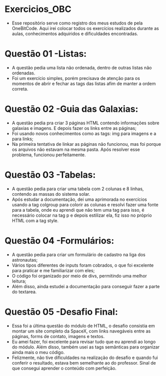 # Exercicios_OBC
* Esse repositório serve como registro dos meus estudos de <HTML> pela OneBitCode. Aqui irei colocar todos os exercícios realizados durante as aulas, conhecimentos adquiridos e dificuldades encontradas.

# Questão 01 -Listas:
* A questão pedia uma lista não ordenada, dentro de outras listas não ordenadas. 
* Foi um exercício simples, porém precisava de atenção para os momentos de abrir e fechar as tags das listas afim de manter a ordem correta.

# Questão 02 -Guia das Galaxias:
* A questão pedia pra criar 3 páginas HTML contendo informações sobre galaxias e imagens. E depois fazer os links entre as páginas; 
* Foi usando novos conhecimentos como as tags: img para imagens e a para links;
* Na primeira tentativa de linkar as páginas não funcionou, mas foi porque os arquivos não estavam na mesma pasta. Após resolver esse problema, funcionou perfeitamente.

# Questão 03 -Tabelas:
* A questão pedia para criar uma tabela com 2 colunas e 8 linhas, contendo as massas do sistema solar.
* Após estudar a documentação, dei uma aprimorada no exercícios usando a tag colgroup para colorir as colunas e resolvi fazer uma fonte para a tabela, onde eu aprendi que não tem uma tag para isso, é necessário colocar na tag p e depois estilizar ela, fiz isso no próprio HTML com a tag style.

# Questão 04 -Formulários:
* A questão pedia para criar um formulário de cadastro na liga dos astronautas;
* Vários tipos diferentes de inputs foram cobrados, o que foi excelente para praticar e me familiarizar com eles;
* O código foi organizado por meio de divs, permitindo uma melhor leitura;
* Além disso, ainda estudei a documentação para conseguir fazer a parte do textarea.

# Questão 05 -Desafio Final:
* Essa foi a última questão do módulo de HTML, o desafio consistia em montar um site completo da SpaceX, com links navegáveis entre as páginas, forms de contato, imagens e textos.
* Eu amei fazer, foi excelente para revisar tudo que eu aprendi ao longo do módulo. Além disso, também usei as tags semânticas para organizar ainda mais o meu código.
* Felizmente, não tive dificuldades na realização do desafio e quando fui conferir o resultado, estava bem semelhante ao do professor. Sinal de que consegui aprender o conteúdo com perfeição.